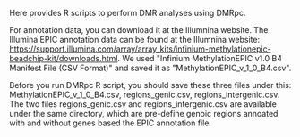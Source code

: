 Here provides R scripts to perform DMR analyses using DMRpc. 

For annotation data, you can download it at the Illumnina website. The Illumina EPIC annotation data can be found at the Illumnina website: https://support.illumina.com/array/array_kits/infinium-methylationepic-beadchip-kit/downloads.html. We used "Infinium MethylationEPIC v1.0 B4 Manifest File (CSV Format)" and saved it as "MethylationEPIC_v_1_0_B4.csv".

Before you run DMRpc R script, you should save these three files under this: MethylationEPIC_v_1_0_B4.csv, regions_genic.csv, regions_intergenic.csv. The two files regions_genic.csv and regions_intergenic.csv are available under the same directory, which  are pre-define genoic regions annoated with and without genes based the EPIC annotation file.
